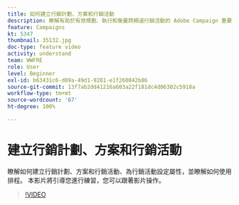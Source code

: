 ```yaml
---
title: 如何建立行銷計劃、方案和行銷活動
description: 瞭解有助於有效規劃、執行和衡量跨頻道行銷活動的 Adobe Campaign 重要概念。
feature: Campaigns
kt: 5347
thumbnail: 35132.jpg
doc-type: feature video
activity: understand
team: WWFRE
role: User
level: Beginner
exl-id: b63431c6-d09a-49d1-9281-e1f260842b86
source-git-commit: 13f7ab2dd41216a603a22f181dc4d06302c5918a
workflow-type: tm+mt
source-wordcount: '67'
ht-degree: 100%

---
```


# 建立行銷計劃、方案和行銷活動

瞭解如何建立行銷計劃、方案和行銷活動、為行銷活動設定屬性，並瞭解如何使用排程。
本影片將引導您進行練習，您可以跟著影片操作。

>[!VIDEO](https://video.tv.adobe.com/v/35132?quality=12&learn=on)
